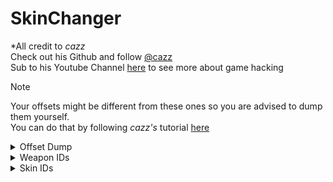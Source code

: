 # SkinChanger

*All credit to *cazz* <br>
Check out his Github and follow [@cazz](https://github.com/cazzwastaken)<br>
Sub to his Youtube Channel [here](https://www.youtube.com/@cazz) to see more about game hacking<br>

> [!NOTE]
> Your offsets might be different from these ones so you are advised to dump them yourself.<br>
> You can do that by following *cazz's* tutorial [here](https://www.youtube.com/watch?v=x0aRYH5StZI)<br>

<details>

<summary>Offset Dump</summary>

```
constexpr ::std::ptrdiff_t cs_gamerules_data = 0x0;
constexpr ::std::ptrdiff_t m_ArmorValue = 0x117CC;
constexpr ::std::ptrdiff_t m_Collision = 0x320;
constexpr ::std::ptrdiff_t m_CollisionGroup = 0x474;
constexpr ::std::ptrdiff_t m_Local = 0x2FCC;
constexpr ::std::ptrdiff_t m_MoveType = 0x25C;
constexpr ::std::ptrdiff_t m_OriginalOwnerXuidHigh = 0x31D4;
constexpr ::std::ptrdiff_t m_OriginalOwnerXuidLow = 0x31D0;
constexpr ::std::ptrdiff_t m_SurvivalGameRuleDecisionTypes = 0x1328;
constexpr ::std::ptrdiff_t m_SurvivalRules = 0xD00;
constexpr ::std::ptrdiff_t m_aimPunchAngle = 0x303C;
constexpr ::std::ptrdiff_t m_aimPunchAngleVel = 0x3048;
constexpr ::std::ptrdiff_t m_angEyeAnglesX = 0x117D0;
constexpr ::std::ptrdiff_t m_angEyeAnglesY = 0x117D4;
constexpr ::std::ptrdiff_t m_bBombDefused = 0x29C0;
constexpr ::std::ptrdiff_t m_bBombPlanted = 0x9A5;
constexpr ::std::ptrdiff_t m_bBombTicking = 0x2990;
constexpr ::std::ptrdiff_t m_bFreezePeriod = 0x20;
constexpr ::std::ptrdiff_t m_bGunGameImmunity = 0x9990;
constexpr ::std::ptrdiff_t m_bHasDefuser = 0x117DC;
constexpr ::std::ptrdiff_t m_bHasHelmet = 0x117C0;
constexpr ::std::ptrdiff_t m_bInReload = 0x32B5;
constexpr ::std::ptrdiff_t m_bIsDefusing = 0x997C;
constexpr ::std::ptrdiff_t m_bIsQueuedMatchmaking = 0x74;
constexpr ::std::ptrdiff_t m_bIsScoped = 0x9974;
constexpr ::std::ptrdiff_t m_bIsValveDS = 0x7C;
constexpr ::std::ptrdiff_t m_bSpotted = 0x93D;
constexpr ::std::ptrdiff_t m_bSpottedByMask = 0x980;
constexpr ::std::ptrdiff_t m_bStartedArming = 0x3400;
constexpr ::std::ptrdiff_t m_bUseCustomAutoExposureMax = 0x9D9;
constexpr ::std::ptrdiff_t m_bUseCustomAutoExposureMin = 0x9D8;
constexpr ::std::ptrdiff_t m_bUseCustomBloomScale = 0x9DA;
constexpr ::std::ptrdiff_t m_clrRender = 0x70;
constexpr ::std::ptrdiff_t m_dwBoneMatrix = 0x26A8;
constexpr ::std::ptrdiff_t m_fAccuracyPenalty = 0x3340;
constexpr ::std::ptrdiff_t m_fFlags = 0x104;
constexpr ::std::ptrdiff_t m_flC4Blow = 0x29A0;
constexpr ::std::ptrdiff_t m_flCustomAutoExposureMax = 0x9E0;
constexpr ::std::ptrdiff_t m_flCustomAutoExposureMin = 0x9DC;
constexpr ::std::ptrdiff_t m_flCustomBloomScale = 0x9E4;
constexpr ::std::ptrdiff_t m_flDefuseCountDown = 0x29BC;
constexpr ::std::ptrdiff_t m_flDefuseLength = 0x29B8;
constexpr ::std::ptrdiff_t m_flFallbackWear = 0x31E0;
constexpr ::std::ptrdiff_t m_flFlashDuration = 0x10470;
constexpr ::std::ptrdiff_t m_flFlashMaxAlpha = 0x1046C;
constexpr ::std::ptrdiff_t m_flLastBoneSetupTime = 0x2928;
constexpr ::std::ptrdiff_t m_flLowerBodyYawTarget = 0x9ADC;
constexpr ::std::ptrdiff_t m_flNextAttack = 0x2D80;
constexpr ::std::ptrdiff_t m_flNextPrimaryAttack = 0x3248;
constexpr ::std::ptrdiff_t m_flSimulationTime = 0x268;
constexpr ::std::ptrdiff_t m_flTimerLength = 0x29A4;
constexpr ::std::ptrdiff_t m_hActiveWeapon = 0x2F08;
constexpr ::std::ptrdiff_t m_hBombDefuser = 0x29C4;
constexpr ::std::ptrdiff_t m_hMyWeapons = 0x2E08;
constexpr ::std::ptrdiff_t m_hObserverTarget = 0x339C;
constexpr ::std::ptrdiff_t m_hOwner = 0x29DC;
constexpr ::std::ptrdiff_t m_hOwnerEntity = 0x14C;
constexpr ::std::ptrdiff_t m_hViewModel = 0x3308;
constexpr ::std::ptrdiff_t m_iAccountID = 0x2FD8;
constexpr ::std::ptrdiff_t m_iClip1 = 0x3274;
constexpr ::std::ptrdiff_t m_iCompetitiveRanking = 0x1A84;
constexpr ::std::ptrdiff_t m_iCompetitiveWins = 0x1B88;
constexpr ::std::ptrdiff_t m_iCrosshairId = 0x11838;
constexpr ::std::ptrdiff_t m_iDefaultFOV = 0x333C;
constexpr ::std::ptrdiff_t m_iEntityQuality = 0x2FBC;
constexpr ::std::ptrdiff_t m_iFOV = 0x31F4;
constexpr ::std::ptrdiff_t m_iFOVStart = 0x31F8;
constexpr ::std::ptrdiff_t m_iGlowIndex = 0x10488;
constexpr ::std::ptrdiff_t m_iHealth = 0x100;
constexpr ::std::ptrdiff_t m_iItemDefinitionIndex = 0x2FBA;
constexpr ::std::ptrdiff_t m_iItemIDHigh = 0x2FD0;
constexpr ::std::ptrdiff_t m_iMostRecentModelBoneCounter = 0x2690;
constexpr ::std::ptrdiff_t m_iObserverMode = 0x3388;
constexpr ::std::ptrdiff_t m_iShotsFired = 0x103E0;
constexpr ::std::ptrdiff_t m_iState = 0x3268;
constexpr ::std::ptrdiff_t m_iTeamNum = 0xF4;
constexpr ::std::ptrdiff_t m_lifeState = 0x25F;
constexpr ::std::ptrdiff_t m_nBombSite = 0x2994;
constexpr ::std::ptrdiff_t m_nFallbackPaintKit = 0x31D8;
constexpr ::std::ptrdiff_t m_nFallbackSeed = 0x31DC;
constexpr ::std::ptrdiff_t m_nFallbackStatTrak = 0x31E4;
constexpr ::std::ptrdiff_t m_nForceBone = 0x268C;
constexpr ::std::ptrdiff_t m_nModelIndex = 0x258;
constexpr ::std::ptrdiff_t m_nTickBase = 0x3440;
constexpr ::std::ptrdiff_t m_nViewModelIndex = 0x29D0;
constexpr ::std::ptrdiff_t m_rgflCoordinateFrame = 0x444;
constexpr ::std::ptrdiff_t m_szCustomName = 0x304C;
constexpr ::std::ptrdiff_t m_szLastPlaceName = 0x35C4;
constexpr ::std::ptrdiff_t m_thirdPersonViewAngles = 0x31E8;
constexpr ::std::ptrdiff_t m_vecOrigin = 0x138;
constexpr ::std::ptrdiff_t m_vecVelocity = 0x114;
constexpr ::std::ptrdiff_t m_vecViewOffset = 0x108;
constexpr ::std::ptrdiff_t m_viewPunchAngle = 0x3030;
constexpr ::std::ptrdiff_t m_zoomLevel = 0x33E0;
constexpr ::std::ptrdiff_t anim_overlays = 0x2990;
constexpr ::std::ptrdiff_t clientstate_choked_commands = 0x4D30;
constexpr ::std::ptrdiff_t clientstate_delta_ticks = 0x174;
constexpr ::std::ptrdiff_t clientstate_last_outgoing_command = 0x4D2C;
constexpr ::std::ptrdiff_t clientstate_net_channel = 0x9C;
constexpr ::std::ptrdiff_t convar_name_hash_table = 0x301A0;
constexpr ::std::ptrdiff_t dwClientState = 0x59F19C;
constexpr ::std::ptrdiff_t dwClientState_GetLocalPlayer = 0x180;
constexpr ::std::ptrdiff_t dwClientState_IsHLTV = 0x4D48;
constexpr ::std::ptrdiff_t dwClientState_Map = 0x28C;
constexpr ::std::ptrdiff_t dwClientState_MapDirectory = 0x188;
constexpr ::std::ptrdiff_t dwClientState_MaxPlayer = 0x388;
constexpr ::std::ptrdiff_t dwClientState_PlayerInfo = 0x52C0;
constexpr ::std::ptrdiff_t dwClientState_State = 0x108;
constexpr ::std::ptrdiff_t dwClientState_ViewAngles = 0x4D90;
constexpr ::std::ptrdiff_t dwEntityList = 0x4E051DC;
constexpr ::std::ptrdiff_t dwForceAttack = 0x3233024;
constexpr ::std::ptrdiff_t dwForceAttack2 = 0x3233030;
constexpr ::std::ptrdiff_t dwForceBackward = 0x3233078;
constexpr ::std::ptrdiff_t dwForceForward = 0x323306C;
constexpr ::std::ptrdiff_t dwForceJump = 0x52C0F50;
constexpr ::std::ptrdiff_t dwForceLeft = 0x3233084;
constexpr ::std::ptrdiff_t dwForceRight = 0x3233090;
constexpr ::std::ptrdiff_t dwGameDir = 0x63AE00;
constexpr ::std::ptrdiff_t dwGameRulesProxy = 0x5334764;
constexpr ::std::ptrdiff_t dwGetAllClasses = 0xE10F84;
constexpr ::std::ptrdiff_t dwGlobalVars = 0x59EE60;
constexpr ::std::ptrdiff_t dwGlowObjectManager = 0x535FCB8;
constexpr ::std::ptrdiff_t dwInput = 0x52627B0;
constexpr ::std::ptrdiff_t dwInterfaceLinkList = 0x99F7D4;
constexpr ::std::ptrdiff_t dwLocalPlayer = 0xDEF97C;
constexpr ::std::ptrdiff_t dwMouseEnable = 0x523E410;
constexpr ::std::ptrdiff_t dwMouseEnablePtr = 0x523E3E0;
constexpr ::std::ptrdiff_t dwPlayerResource = 0x3231380;
constexpr ::std::ptrdiff_t dwRadarBase = 0x523BCB4;
constexpr ::std::ptrdiff_t dwSensitivity = 0xDF3B98;
constexpr ::std::ptrdiff_t dwSensitivityPtr = 0xDF3B98;
constexpr ::std::ptrdiff_t dwSetClanTag = 0x8DAB0;
constexpr ::std::ptrdiff_t dwViewMatrix = 0x4DF6024;
constexpr ::std::ptrdiff_t dwWeaponTable = 0x526388C;
constexpr ::std::ptrdiff_t dwWeaponTableIndex = 0x326C;
constexpr ::std::ptrdiff_t dwYawPtr = 0xDF3928;
constexpr ::std::ptrdiff_t dwZoomSensitivityRatioPtr = 0xDF9398;
constexpr ::std::ptrdiff_t dwbSendPackets = 0xDD2D2;
constexpr ::std::ptrdiff_t dwppDirect3DDevice9 = 0xA62C0;
constexpr ::std::ptrdiff_t find_hud_element = 0x5BC13A40;
constexpr ::std::ptrdiff_t force_update_spectator_glow = 0x3DD09A;
constexpr ::std::ptrdiff_t interface_engine_cvar = 0x3FA9C;
constexpr ::std::ptrdiff_t is_c4_owner = 0x3EA8A0;
constexpr ::std::ptrdiff_t m_bDormant = 0xED;
constexpr ::std::ptrdiff_t m_bIsLocalPlayer = 0x3628;
constexpr ::std::ptrdiff_t m_flSpawnTime = 0x103C0;
constexpr ::std::ptrdiff_t m_pStudioHdr = 0x2950;
constexpr ::std::ptrdiff_t m_pitchClassPtr = 0x523E308;
constexpr ::std::ptrdiff_t m_yawClassPtr = 0xDF3928;
constexpr ::std::ptrdiff_t model_ambient_min = 0x5A1194;
constexpr ::std::ptrdiff_t set_abs_angles = 0x1EA950;
constexpr ::std::ptrdiff_t set_abs_origin = 0x1EA790;
```

</details>


<details>

<summary>Weapon IDs</summary>

```
    	WEAPON_DEAGLE = 1,
    	WEAPON_ELITE = 2,
    	WEAPON_FIVESEVEN = 3,
    	WEAPON_GLOCK = 4,
    	WEAPON_AK47 = 7,
    	WEAPON_AUG = 8,
    	WEAPON_AWP = 9,
    	WEAPON_FAMAS = 10,
    	WEAPON_G3SG1 = 11,
    	WEAPON_GALILAR = 13,
    	WEAPON_M249 = 14,
    	WEAPON_M4A1 = 16,
    	WEAPON_MAC10 = 17,
    	WEAPON_P90 = 19,
    	WEAPON_MP5SD = 23,
    	WEAPON_UMP45 = 24,
    	WEAPON_XM1014 = 25,
    	WEAPON_BIZON = 26,
    	WEAPON_MAG7 = 27,
    	WEAPON_NEGEV = 28,
    	WEAPON_SAWEDOFF = 29,
    	WEAPON_TEC9 = 30,
    	WEAPON_TASER = 31,
    	WEAPON_HKP2000 = 32,
    	WEAPON_MP7 = 33,
    	WEAPON_MP9 = 34,
    	WEAPON_NOVA = 35,
    	WEAPON_P250 = 36,
    	WEAPON_SHIELD = 37,
    	WEAPON_SCAR20 = 38,
    	WEAPON_SG556 = 39,
    	WEAPON_SSG08 = 40,
    	WEAPON_KNIFEGG = 41,
    	WEAPON_KNIFE = 42,
    	WEAPON_FLASHBANG = 43,
    	WEAPON_HEGRENADE = 44,
    	WEAPON_SMOKEGRENADE = 45,
    	WEAPON_MOLOTOV = 46,
    	WEAPON_DECOY = 47,
    	WEAPON_INCGRENADE = 48,
    	WEAPON_C4 = 49,
    	WEAPON_HEALTHSHOT = 57,
    	WEAPON_KNIFE_T = 59,
    	WEAPON_M4A1_SILENCER = 60,
    	WEAPON_USP_SILENCER = 61,
    	WEAPON_CZ75A = 63,
    	WEAPON_REVOLVER = 64,
    	WEAPON_TAGRENADE = 68,
    	WEAPON_FISTS = 69,
    	WEAPON_BREACHCHARGE = 70,
    	WEAPON_TABLET = 72,
    	WEAPON_MELEE = 74,
    	WEAPON_AXE = 75,
    	WEAPON_HAMMER = 76,
    	WEAPON_SPANNER = 78,
    	WEAPON_KNIFE_GHOST = 80,
    	WEAPON_FIREBOMB = 81,
    	WEAPON_DIVERSION = 82,
    	WEAPON_FRAG_GRENADE = 83,
    	WEAPON_SNOWBALL = 84,
    	WEAPON_BUMPMINE = 85,
    	WEAPON_BAYONET = 500,
    	WEAPON_KNIFE_FLIP = 505,
    	WEAPON_KNIFE_GUT = 506,
    	WEAPON_KNIFE_KARAMBIT = 507,
    	WEAPON_KNIFE_M9_BAYONET = 508,
    	WEAPON_KNIFE_TACTICAL = 509,
    	WEAPON_KNIFE_FALCHION = 512,
    	WEAPON_KNIFE_SURVIVAL_BOWIE = 514,
    	WEAPON_KNIFE_BUTTERFLY = 515,
    	WEAPON_KNIFE_PUSH = 516,
    	WEAPON_KNIFE_URSUS = 519,
    	WEAPON_KNIFE_GYPSY_JACKKNIFE = 520,
    	WEAPON_KNIFE_STILETTO = 522,
    	WEAPON_KNIFE_WIDOWMAKER = 523,
    	STUDDED_BLOODHOUND_GLOVES = 5027,
    	T_GLOVES = 5028,
    	CT_GLOVES = 5029,
    	SPORTY_GLOVES = 5030,
    	SLICK_GLOVES = 5031,
    	LEATHER_HANDWRAPS = 5032,
    	MOTORCYCLE_GLOVES = 5033,
    	SPECIALIST_GLOVES = 5034,
    	STUDDED_HYDRA_GLOVES = 5035,
```
</details>

<details>

<summary>Skin IDs</summary>

Go to [csgostash](https://csgostash.com/)<br>
Find a skin you want.<br>
Click on it and there should be a *"Finish Catalog"* property listed to the right.<br>
That is the Skin ID.<br>

Alternatively <br>
You can go copy the whole list [here](https://totalcsgo.com/codes/skin-ids)<br>
<details>
<summary>More Resources</summary>
  
> [!IMPORTANT]
> The Kilowatt case might not work on CS:GO since it was released for CS2 right after Valve ceased supporting CS:GO that New Year.
>
<br>

![G3SG1](https://github.com/PETROUNKNOWN/SkinChanger/assets/112712989/0ee928ac-298d-4529-99b7-ba526b874562)
![Five-SeveN](https://github.com/PETROUNKNOWN/SkinChanger/assets/112712989/ff90569c-50bc-45ea-adff-0465f84ef0e9)
![FAMAS](https://github.com/PETROUNKNOWN/SkinChanger/assets/112712989/38c779a2-099b-4d9d-bc75-4c562f261866)
![DEAGLE](https://github.com/PETROUNKNOWN/SkinChanger/assets/112712989/894f9b0f-500a-4d49-8265-1e60f98997b8)
![CZ75](https://github.com/PETROUNKNOWN/SkinChanger/assets/112712989/ecc8ef49-f2fe-469d-b368-c3ec14f66728)
![BERETTAS](https://github.com/PETROUNKNOWN/SkinChanger/assets/112712989/3f5b148b-62cc-4223-8c06-34353cdd1a3b)
![AWP](https://github.com/PETROUNKNOWN/SkinChanger/assets/112712989/48631524-eced-4b4f-9c2d-68695ce2891e)
![AUG](https://github.com/PETROUNKNOWN/SkinChanger/assets/112712989/40de9fab-4616-40e0-a846-736c7c6e8a65)
![AK-47](https://github.com/PETROUNKNOWN/SkinChanger/assets/112712989/20e55530-c8c2-41d5-924c-d18568d0c3bd)
![XM1014](https://github.com/PETROUNKNOWN/SkinChanger/assets/112712989/e1a14cbf-f362-4329-8a11-1b8edb81b1c0)
![USP-S](https://github.com/PETROUNKNOWN/SkinChanger/assets/112712989/2bc4d0d9-9093-4d02-9b15-5b510dfcd753)
![UMP-45](https://github.com/PETROUNKNOWN/SkinChanger/assets/112712989/7b65b7e5-b53d-4637-a040-4abb0cac7075)
![TEC-9](https://github.com/PETROUNKNOWN/SkinChanger/assets/112712989/e7163334-4358-4c1d-a972-a3c5e4081c34)
![SSG 08](https://github.com/PETROUNKNOWN/SkinChanger/assets/112712989/9fe03179-98c5-40ad-8938-28ccc29b6073)
![SG 553](https://github.com/PETROUNKNOWN/SkinChanger/assets/112712989/d885cb61-2ceb-4d8e-ba8b-edb3e309bb6b)
![SCAR-20](https://github.com/PETROUNKNOWN/SkinChanger/assets/112712989/ea0aa843-d490-465d-b0bb-e6dd3d55bf7b)
![SAWED-OFF](https://github.com/PETROUNKNOWN/SkinChanger/assets/112712989/42f29088-465f-4f89-95f7-d3172152bc09)
![R8](https://github.com/PETROUNKNOWN/SkinChanger/assets/112712989/ca5ad285-2521-4a62-8a38-98c3ddada814)
![PP-BIZON](https://github.com/PETROUNKNOWN/SkinChanger/assets/112712989/17986ae5-2746-41eb-b110-24e2a84529fa)
![P250](https://github.com/PETROUNKNOWN/SkinChanger/assets/112712989/65719b7c-8b42-4862-81be-451e07f559c2)
![P90](https://github.com/PETROUNKNOWN/SkinChanger/assets/112712989/d2bf97bc-85be-4f83-bf6e-dbcfc89cd1a4)
![P2K](https://github.com/PETROUNKNOWN/SkinChanger/assets/112712989/183c3196-1d30-4c01-8f2b-9545b6bc5b42)
![NOVA](https://github.com/PETROUNKNOWN/SkinChanger/assets/112712989/417997f6-1185-4b40-baf7-c9283e6781e1)
![NEGEV](https://github.com/PETROUNKNOWN/SkinChanger/assets/112712989/b3531438-04b9-4f54-97e0-f65097a1da59)
![MP9](https://github.com/PETROUNKNOWN/SkinChanger/assets/112712989/d45e7250-1697-4079-8681-cc6a7a97828d)
![MP7](https://github.com/PETROUNKNOWN/SkinChanger/assets/112712989/cf794041-e2f8-4a17-8cb5-035ab5240237)
![MP5-SD](https://github.com/PETROUNKNOWN/SkinChanger/assets/112712989/5eb40dbd-3c46-4835-ac89-586695980ca5)
![MAG-7](https://github.com/PETROUNKNOWN/SkinChanger/assets/112712989/9b3a5d8f-7b84-419f-85b3-50224f3be28c)
![MAC-10](https://github.com/PETROUNKNOWN/SkinChanger/assets/112712989/823bd8db-2b6a-41d2-92cf-b08717c2dcb5)
![M249](https://github.com/PETROUNKNOWN/SkinChanger/assets/112712989/17c99336-fad9-4424-95e7-f75b9b3f3675)
![M4A4](https://github.com/PETROUNKNOWN/SkinChanger/assets/112712989/79253765-effb-4d50-a7bb-6b84ba5d2ac7)
![M4A1-S](https://github.com/PETROUNKNOWN/SkinChanger/assets/112712989/65222343-a258-4317-8419-3803db4d53f3)
![Kilowatt](https://github.com/PETROUNKNOWN/SkinChanger/assets/112712989/c8211cb7-6fe6-4ae6-b591-0cb3eabe8946)
![GLOCK-18](https://github.com/PETROUNKNOWN/SkinChanger/assets/112712989/c4ade38f-c008-4df2-a2f8-ae6ca5df75b6)
![GALIL AR](https://github.com/PETROUNKNOWN/SkinChanger/assets/112712989/b198a07b-7a10-4f85-9a3f-3912fc1b2fe3)

</details>

</details>

